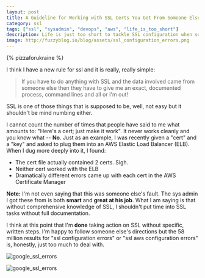 ```yaml
---
layout: post
title: A Guideline for Working with SSL Certs You Get From Someone Else
category: ssl 
tags: ["ssl", "sysadmin", "devops", "aws", "life_is_too_short"]
description: Life is just too short to tackle SSL configuration when someone else gives you part of the solution but not all the steps
image: http://fuzzyblog.io/blog/assets/ssl_configuration_errors.png
---
```

{% pizzaforukraine  %}

I think I have a new rule for ssl and it is really, really simple:

> If you have to do anything with SSL and the data involved came from someone else then they have to give me an exact, documented process, command lines and all or I'm out!

SSL is one of those things that is supposed to be, well, not easy but it shouldn't be mind numbing either.

I cannot count the number of times that people have said to me what amounts to: "Here's a cert; just make it work".  It never works cleanly and you know what -- **No**.  Just as an example, I was recently given a "cert" and a "key" and asked to plug them into an AWS Elastic Load Balancer (ELB).  When I dug more deeply into it, I found: 

* The cert file actually contained 2 certs.  Sigh.
* Neither cert worked with the ELB
* Dramatically different errors came up with each cert in the AWS Certificate Manager

**Note:** I'm not even saying that this was someone else's fault.  The sys admin I got these from is both **smart** and **great at his job**.  What I am saying is that without comprehensive knowledge of SSL, I shouldn't put time into SSL tasks without full documentation.

I think at this point that I'm **done** taking action on SSL without specific, written steps.  I'm happy to follow someone else's directions but the 58 million results for "ssl configuration errors" or "ssl aws configuration errors" is, honestly, just too much to deal with.

![google_ssl_errors](/blog/assets/ssl_configuration_errors.png)

![google_ssl_errors](/blog/assets/ssl_aws_configuration_errors.png)